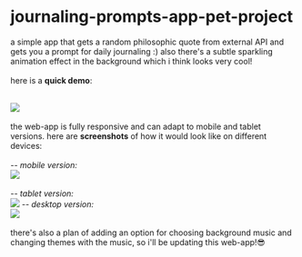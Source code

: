 # journaling-prompts-app-pet-project
a simple app that gets a random philosophic quote from external API and gets you a prompt for daily journaling :) also there's a subtle sparkling animation effect in the background which i think looks very cool! <br><br>
here is a <b>quick demo</b>:<br><br>

![](https://github.com/sonyavibe/journaling-prompts-app-pet-project/blob/main/for%20readme/readme.gif)
<br><br>
the web-app is fully responsive and can adapt to mobile and tablet versions. here are <b>screenshots</b> of how it would look like on different devices:<br><br>
-- <i>mobile version: </i><br>
<img src="https://github.com/sonyavibe/journaling-prompts-app-pet-project/blob/main/for%20readme/phone.PNG">
<br><br>
-- <i>tablet version: </i><br>
<img src="https://github.com/sonyavibe/journaling-prompts-app-pet-project/blob/main/for%20readme/ipad.PNG">
-- <i>desktop version: </i><br>
<img src="https://github.com/sonyavibe/journaling-prompts-app-pet-project/blob/main/for%20readme/desktop.PNG">
<br><br>
there's also a plan of adding an option for choosing background music and changing themes with the music, so i'll be updating this web-app!😎

